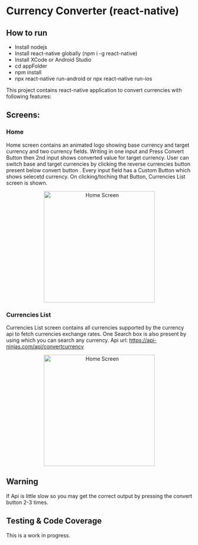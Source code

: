 # Currency Converter (react-native)


## How to run
- Install nodejs
- Install react-native globally (npm i -g react-native)
- Install XCode or Android Studio
- cd appFolder
- npm install
- npx react-native run-android or npx react-native run-ios



This project contains react-native application to convert currencies with following features:

## Screens:

### Home
Home screen contains an animated logo showing base currency and target currency and two currency fields.
Writing in one input and Press Convert Button then 2nd input shows converted value for target currency. User can switch base and target currencies by clicking the reverse currencies button present below convert button . Every input field has a Custom Button which shows selecetd currency. On clicking/toching that Button, Currencies List screen is shown.

<p align="center">
<img width="300px" src="https://user-images.githubusercontent.com/85778092/210179626-82cd74d5-a0ec-4963-b81a-4a01d60b79e0.png" alt="Home Screen"  />
</p>


### Currencies List
Currencies List screen contains all currencies supported by the currency api to fetch currencies exchange rates. 
One Search box is also present by using which you can search any currency.
Api url: https://api-ninjas.com/api/convertcurrency

<p align="center">
<img width="300px" src="https://user-images.githubusercontent.com/85778092/210179685-63f325c2-c83d-42da-9261-1eec00634a21.png" alt="Home Screen"  />
</p>

## Warning 
If Api is little slow so you may get the correct output by pressing the convert button 2-3 times.

## Testing & Code Coverage
This is a work in progress.
